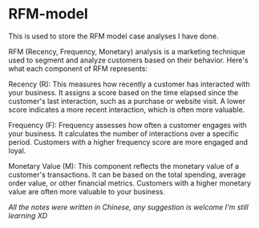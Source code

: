 # RFM-model
This is used to store the RFM model case analyses I have done. 

RFM (Recency, Frequency, Monetary) analysis is a marketing technique used to segment and analyze customers based on their behavior. Here's what each component of RFM represents:

Recency (R): This measures how recently a customer has interacted with your business. It assigns a score based on the time elapsed since the customer's last interaction, such as a purchase or website visit. A lower score indicates a more recent interaction, which is often more valuable.

Frequency (F): Frequency assesses how often a customer engages with your business. It calculates the number of interactions over a specific period. Customers with a higher frequency score are more engaged and loyal.

Monetary Value (M): This component reflects the monetary value of a customer's transactions. It can be based on the total spending, average order value, or other financial metrics. Customers with a higher monetary value are often more valuable to your business.

*All the notes were written in Chinese, any suggestion is welcome I'm still learning XD*
